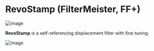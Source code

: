 # RevoStamp (FilterMeister, FF+)

![image](https://user-images.githubusercontent.com/38255514/164621297-7140cc40-3731-4a3c-a37c-82723d3e6862.png)

**RevoStamp** is a self-referencing displacement filter with fine tuning.

![image](https://user-images.githubusercontent.com/38255514/164622552-2ea87a6c-0ec9-41e5-8be7-ac7278a0293d.png)
